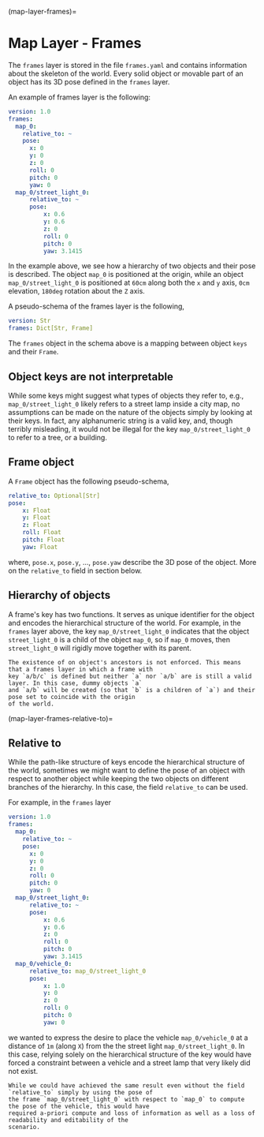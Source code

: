 (map-layer-frames)=
# Map Layer - Frames

The `frames` layer is stored in the file `frames.yaml` and contains information about the skeleton of the 
world. Every solid object or movable part of an object has its 3D pose defined in the `frames` layer.

An example of frames layer is the following:

```yaml
version: 1.0
frames:
  map_0:
    relative_to: ~
    pose:
      x: 0
      y: 0
      z: 0
      roll: 0
      pitch: 0
      yaw: 0
  map_0/street_light_0:
      relative_to: ~
      pose:
          x: 0.6
          y: 0.6
          z: 0
          roll: 0
          pitch: 0
          yaw: 3.1415
```

In the example above, we see how a hierarchy of two objects and their pose is described. The object `map_0` 
is positioned at the origin, while an object `map_0/street_light_0` is positioned at `60cm` along both the 
`x` and `y` axis, `0cm` elevation, `180deg` rotation about the `Z` axis.

A pseudo-schema of the frames layer is the following,

```yaml
version: Str
frames: Dict[Str, Frame]
```

The `frames` object in the schema above is a mapping between object `keys` and their `Frame`.

## Object keys are not interpretable

While some keys might suggest what types of objects they refer to, e.g., `map_0/street_light_0` likely refers 
to a street lamp inside a city map, no assumptions can be made on the nature of the objects simply
by looking at their keys. In fact, any alphanumeric string is a valid key, and, though terribly misleading, 
it would not be illegal for the key `map_0/street_light_0` to refer to a tree, or a building.


## Frame object

A `Frame` object has the following pseudo-schema,

```yaml
relative_to: Optional[Str]
pose:
    x: Float
    y: Float
    z: Float
    roll: Float
    pitch: Float
    yaw: Float
```

where, `pose.x`, `pose.y`, ..., `pose.yaw` describe the 3D pose of the object. More on the `relative_to`
field in section [](map-layer-frames-relative-to) below.


## Hierarchy of objects

A frame's key has two functions. It serves as unique identifier for the object and encodes the hierarchical 
structure of the world. For example, in the `frames` layer above, the key `map_0/street_light_0` indicates
that the object `street_light_0` is a child of the object `map_0`, so if `map_0` moves, then `street_light_0`
will rigidly move together with its parent.

```{note}
The existence of on object's ancestors is not enforced. This means that a frames layer in which a frame with 
key `a/b/c` is defined but neither `a` nor `a/b` are is still a valid layer. In this case, dummy objects `a` 
and `a/b` will be created (so that `b` is a children of `a`) and their pose set to coincide with the origin
of the world.
```

(map-layer-frames-relative-to)=
## Relative to

While the path-like structure of keys encode the hierarchical structure of the world, sometimes we might want 
to define the pose of an object with respect to another object while keeping the two objects
on different branches of the hierarchy. In this case, the field `relative_to` can be used.

For example, in the `frames` layer

```yaml
version: 1.0
frames:
  map_0:
    relative_to: ~
    pose:
      x: 0
      y: 0
      z: 0
      roll: 0
      pitch: 0
      yaw: 0
  map_0/street_light_0:
      relative_to: ~
      pose:
          x: 0.6
          y: 0.6
          z: 0
          roll: 0
          pitch: 0
          yaw: 3.1415
  map_0/vehicle_0:
      relative_to: map_0/street_light_0
      pose:
          x: 1.0
          y: 0
          z: 0
          roll: 0
          pitch: 0
          yaw: 0
```

we wanted to express the desire to place the vehicle `map_0/vehicle_0` at a distance of `1m` (along `X`) 
from the the street light `map_0/street_light_0`.
In this case, relying solely on the hierarchical structure of the key would have forced a constraint between 
a vehicle and a street lamp that very likely did not exist.

```{note}
While we could have achieved the same result even without the field `relative_to` simply by using the pose of 
the frame `map_0/street_light_0` with respect to `map_0` to compute the pose of the vehicle, this would have
required a-priori compute and loss of information as well as a loss of readability and editability of the 
scenario.
```
